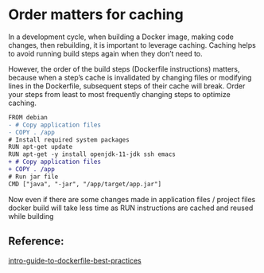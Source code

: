 # Order matters for caching 

In a development cycle, when building a Docker image, making code changes, then rebuilding, it 
is important to leverage caching. Caching helps to avoid running build steps again when they don’t need to.


However, the order of the build steps (Dockerfile instructions) matters, because when a step’s cache
is invalidated by changing files or modifying lines in the Dockerfile, subsequent steps of their 
cache will break. Order your steps from least to most frequently changing steps to optimize caching.


```diff
FROM debian
- # Copy application files
- COPY . /app
# Install required system packages
RUN apt-get update
RUN apt-get -y install openjdk-11-jdk ssh emacs
+ # Copy application files
+ COPY . /app
# Run jar file
CMD ["java", "-jar", "/app/target/app.jar"]   
```

Now even if there are some changes made in application files / project files 
docker build will take less time as RUN instructions are cached and reused
while building



## Reference: 

[intro-guide-to-dockerfile-best-practices](https://www.docker.com/blog/intro-guide-to-dockerfile-best-practices/)
